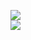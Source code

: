 [![](https://img.shields.io/badge/Made%20With-Github%20Spray-lightgrey.svg?style=for-the-badge&logo=github)](https://github.com/Annihil/github-spray#7991)  
[![](https://i.imgur.com/2DrTn0Z.gif)](https://github.com/Annihil/github-spray)